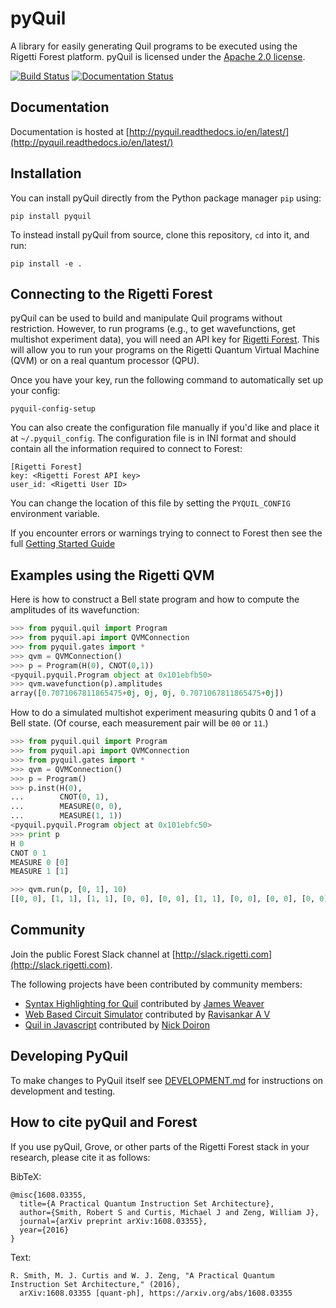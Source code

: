# pyQuil

A library for easily generating Quil programs to be executed using the Rigetti Forest platform.
pyQuil is licensed under the [Apache 2.0 license](https://github.com/rigetticomputing/pyQuil/blob/master/LICENSE).

[![Build Status](https://semaphoreci.com/api/v1/rigetti/pyquil/branches/master/badge.svg)](https://semaphoreci.com/rigetti/pyquil)
[![Documentation Status](https://readthedocs.org/projects/pyquil/badge/?version=latest)](http://pyquil.readthedocs.io/en/latest/?badge=latest)

## Documentation

Documentation is hosted at [http://pyquil.readthedocs.io/en/latest/](http://pyquil.readthedocs.io/en/latest/)

## Installation

You can install pyQuil directly from the Python package manager `pip` using:
```
pip install pyquil
```

To instead install pyQuil from source, clone this repository, `cd` into it, and run:
```
pip install -e .
```

## Connecting to the Rigetti Forest

pyQuil can be used to build and manipulate Quil programs without restriction. However, to run
programs (e.g., to get wavefunctions, get multishot experiment data), you will need an API key
for [Rigetti Forest](http://forest.rigetti.com). This will allow you to run your programs on the
Rigetti Quantum Virtual Machine (QVM) or on a real quantum processor (QPU).

Once you have your key, run the following command to automatically set up your config:

```
pyquil-config-setup
```

You can also create the configuration file manually if you'd like and place it at `~/.pyquil_config`.
The configuration file is in INI format and should contain all the information required to connect to Forest:

```
[Rigetti Forest]
key: <Rigetti Forest API key>
user_id: <Rigetti User ID>
```

You can change the location of this file by setting the `PYQUIL_CONFIG` environment variable.

If you encounter errors or warnings trying to connect to Forest then see the full
[Getting Started Guide](https://go.rigetti.com/getting-started)

## Examples using the Rigetti QVM

Here is how to construct a Bell state program and how to compute the amplitudes of its wavefunction:

```python
>>> from pyquil.quil import Program
>>> from pyquil.api import QVMConnection
>>> from pyquil.gates import *
>>> qvm = QVMConnection()
>>> p = Program(H(0), CNOT(0,1))
<pyquil.pyquil.Program object at 0x101ebfb50>
>>> qvm.wavefunction(p).amplitudes
array([0.7071067811865475+0j, 0j, 0j, 0.7071067811865475+0j])
```

How to do a simulated multishot experiment measuring qubits 0 and 1 of a Bell state. (Of course,
each measurement pair will be `00` or `11`.)

```python
>>> from pyquil.quil import Program
>>> from pyquil.api import QVMConnection
>>> from pyquil.gates import *
>>> qvm = QVMConnection()
>>> p = Program()
>>> p.inst(H(0),
...        CNOT(0, 1),
...        MEASURE(0, 0),
...        MEASURE(1, 1))
<pyquil.pyquil.Program object at 0x101ebfc50>
>>> print p
H 0
CNOT 0 1
MEASURE 0 [0]
MEASURE 1 [1]

>>> qvm.run(p, [0, 1], 10)
[[0, 0], [1, 1], [1, 1], [0, 0], [0, 0], [1, 1], [0, 0], [0, 0], [0, 0], [0, 0]]
```

## Community

Join the public Forest Slack channel at [http://slack.rigetti.com](http://slack.rigetti.com).

The following projects have been contributed by community members:

- [Syntax Highlighting for Quil](https://github.com/JavaFXpert/quil-syntax-highlighter)
  contributed by [James Weaver](https://github.com/JavaFXpert)
- [Web Based Circuit Simulator](https://github.com/rasa97/quil-sim/tree/master)
  contributed by [Ravisankar A V](https://github.com/rasa97)
- [Quil in Javascript](https://github.com/mapmeld/jsquil)
  contributed by [Nick Doiron](https://github.com/mapmeld)

## Developing PyQuil

To make changes to PyQuil itself see [DEVELOPMENT.md](DEVELOPMENT.md) for instructions on development and testing.

## How to cite pyQuil and Forest

If you use pyQuil, Grove, or other parts of the Rigetti Forest stack in your research, please cite it as follows:

BibTeX:
```
@misc{1608.03355,
  title={A Practical Quantum Instruction Set Architecture},
  author={Smith, Robert S and Curtis, Michael J and Zeng, William J},
  journal={arXiv preprint arXiv:1608.03355},
  year={2016}
}
```

Text:
```
R. Smith, M. J. Curtis and W. J. Zeng, "A Practical Quantum Instruction Set Architecture," (2016), 
  arXiv:1608.03355 [quant-ph], https://arxiv.org/abs/1608.03355
```
